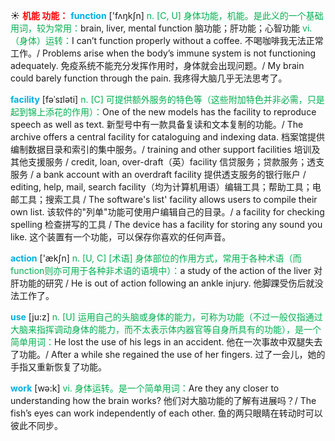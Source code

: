 ☀ <font color="red">**机能 功能：**</font>
<font color="sky blue">**function**</font> ['fʌŋkʃn] 
<font color="#00b050">n. [C, U] 身体功能，机能。是此义的一个基础用词，较为常用：</font>brain, liver, mental function 脑功能；肝功能；心智功能 <font color="#00b050">vi.（身体）运转：</font>I can’t function properly without a coffee. 不喝咖啡我无法正常工作。/ Problems arise when the body’s immune system is not functioning adequately. 免疫系统不能充分发挥作用时，身体就会出现问题。/ My brain could barely function through the pain. 我疼得大脑几乎无法思考了。
           
<font color="sky blue">**facility**</font> [fəˈsɪləti]
<font color="#00b050">n. [C] 可提供额外服务的特色等（这些附加特色并非必需，只是起到锦上添花的作用）：</font>One of the new models has the facility to reproduce speech as well as text. 新型号中有一款具备复读和文本复制的功能。/ The archive offers a central facility for cataloguing and indexing data. 档案馆提供编制数据目录和索引的集中服务。/ training and other support facilities 培训及其他支援服务 / credit, loan, over-draft（英）facility 信贷服务；贷款服务；透支服务 / a bank account with an overdraft facility 提供透支服务的银行账户 / editing, help, mail, search facility（均为计算机用语）编辑工具；帮助工具；电邮工具；搜索工具 / The software's list' facility allows users to compile their own list. 该软件的"列单"功能可使用户编辑自己的目录。/ a facility for checking spelling 检查拼写的工具 / The device has a facility for storing any sound you like. 这个装置有一个功能，可以保存你喜欢的任何声音。
 
<font color="sky blue">**action**</font> ['ækʃn] 
<font color="#00b050">n. [U, C] [术语] 身体部位的作用方式，常用于各种术语（而function则亦可用于各种非术语的语境中）：</font>a study of the action of the liver 对肝功能的研究 / He is out of action following an ankle injury. 他脚踝受伤后就没法工作了。

<font color="sky blue">**use**</font> [ju:z] 
<font color="#00b050">n. [U] 运用自己的头脑或身体的能力，可称为功能（不过一般仅指通过大脑来指挥调动身体的能力，而不太表示体内器官等自身所具有的功能），是一个简单用词：</font>He lost the use of his legs in an accident. 他在一次事故中双腿失去了功能。/ After a while she regained the use of her fingers. 过了一会儿，她的手指又重新恢复了功能。

<font color="sky blue">**work**</font> [wə:k] 
<font color="#00b050">vi. 身体运转。是一个简单用词：</font>Are they any closer to understanding how the brain works? 他们对大脑功能的了解有进展吗？/ The fish’s eyes can work independently of each other. 鱼的两只眼睛在转动时可以彼此不同步。

